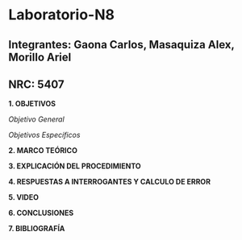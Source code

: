 # Laboratorio-N8
## Integrantes: Gaona Carlos, Masaquiza Alex, Morillo Ariel
## NRC: 5407

**1. OBJETIVOS**

_Objetivo General_


_Objetivos Específicos_


**2. MARCO TEÓRICO**



**3. EXPLICACIÓN DEL PROCEDIMIENTO**



**4. RESPUESTAS A INTERROGANTES Y CALCULO DE ERROR**




**5. VIDEO**



**6. CONCLUSIONES**



**7. BIBLIOGRAFÍA**










